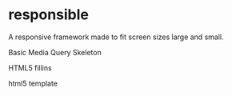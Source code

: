 responsible
===========

A responsive framework made to fit screen sizes large and small.

Basic Media Query Skeleton

HTML5 fillins

html5 template
